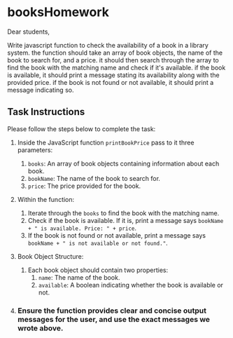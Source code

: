 # booksHomework

Dear students,

Write javascript function to check the availability of a book in a library system. the function should take an array of book objects, the name of the book to search for, and a price. it should then search through the array to find the book with the matching name and check if it's available. if the book is available, it should print a message stating its availability along with the provided price. if the book is not found or not available, it should print a message indicating so.

## Task Instructions

Please follow the steps below to complete the task:

1. Inside the JavaScript function `printBookPrice` pass to it three parameters:

   1. `books`: An array of book objects containing information about each book.
   2. `bookName`: The name of the book to search for.
   3. `price`: The price provided for the book.

2. Within the function:

   1. Iterate through the `books` to find the book with the matching name.
   2. Check if the book is available. If it is, print a message says `bookName + " is available. Price: " + price`.
   3. If the book is not found or not available, print a message says `bookName + " is not available or not found."`.

3. Book Object Structure:

   1. Each book object should contain two properties:
      1. `name`: The name of the book.
      2. `available`: A boolean indicating whether the book is available or not.

4. ### Ensure the function provides clear and concise output messages for the user, and use the exact messages we wrote above.
